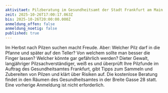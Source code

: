 ```yaml
---
aktivitaet: Pilzberatung im Gesundheitsamt der Stadt Frankfurt am Main
zeit: 2025-10-26T17:00:17.063Z
bis: 2025-10-26T20:00:00.000Z
anmeldung_offen: false
anmeldung_noetig: false
published: true
---
```

Im Herbst nach Pilzen suchen macht Freude. Aber: Welcher Pilz darf in die Pfanne und später auf den Teller? Von welchem sollte man besser die Finger lassen? Welcher könnte gar gefährlich werden? Dieter Gewalt, langjähriger Pilzsachverständiger, weiß es und überprüft Ihre Pilzfunde im Auftrag des Gesundheitsamtes Frankfurt, gibt Tipps zum Sammeln und Zubereiten von Pilzen und klärt über Risiken auf. Die kostenlose Beratung findet in den Räumen des Gesundheitsamtes in der Breite Gasse 28 statt. Eine vorherige Anmeldung ist nicht erforderlich.